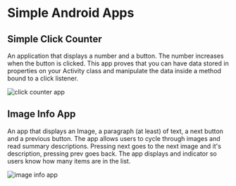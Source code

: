 # Simple Android Apps

## Simple Click Counter
An application that displays a number and a button. The number increases when the button is clicked. This app proves that you can have data
stored in properties on your Activity class and manipulate the data inside a
method bound to a click listener.

![click counter app](screenshots/click-counter-app.png)

## Image Info App
An app that displays an Image, a paragraph (at least) of text, a next
button and a previous button. The app allows users to cycle through images
and read summary descriptions. Pressing next goes to the next image and
it's description, pressing prev goes back. The app displays and indicator so users know how many items are in the list.

![image info app](screenshots/path_to_screenshot_file.png)
